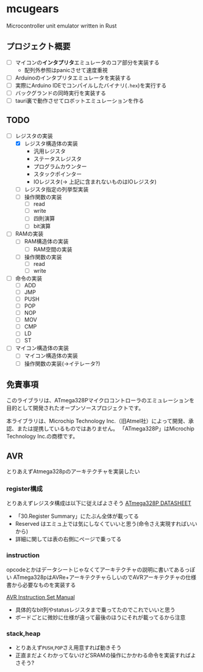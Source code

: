 # mcugears

Microcontroller unit emulator written in Rust

## プロジェクト概要

- [ ] マイコンの**インタプリタ**エミュレータのコア部分を実装する
  - 配列外参照はpanicさせて速度重視
- [ ] Arduinoのインタプリタエミュレータを実装する
- [ ] 実際にArduino IDEでコンパイルしたバイナリ(`.hex`)を実行する
- [ ] バックグランドの同時実行を実装する
- [ ] tauri裏で動作させてロボットエミュレーションを作る

## TODO

- [ ] レジスタの実装
  - [x] レジスタ構造体の実装
    - 汎用レジスタ
    - ステータスレジスタ
    - プログラムカウンター
    - スタックポインター
    - IOレジスタ(→ 上記に含まれないものはIOレジスタ)
  - [ ] レジスタ指定の列挙型実装
  - [ ] 操作関数の実装
    - [ ] read
    - [ ] write
    - [ ] 四則演算
    - [ ] bit演算
- [ ] RAMの実装
  - [ ] RAM構造体の実装
    - [ ] RAM空間の実装
  - [ ] 操作関数の実装
    - [ ] read
    - [ ] write
- [ ] 命令の実装
  - [ ] ADD
  - [ ] JMP
  - [ ] PUSH
  - [ ] POP
  - [ ] NOP
  - [ ] MOV
  - [ ] CMP
  - [ ] LD
  - [ ] ST
- [ ] マイコン構造体の実装
  - [ ] マイコン構造体の実装
  - [ ] 操作関数の実装(→イテレータ?)

## 免責事項

このライブラリは、ATmega328Pマイクロコントローラのエミュレーションを目的として開発されたオープンソースプロジェクトです。

本ライブラリは、Microchip Technology Inc.（旧Atmel社）によって開発、承認、または提携しているものではありません。
「ATmega328P」はMicrochip Technology Inc.の商標です。

## AVR

とりあえずAtmega328pのアーキテクチャを実装したい

### register構成

とりあえずレジスタ構成は以下に従えばよさそう
[ATmega328P DATASHEET](https://ww1.microchip.com/downloads/en/DeviceDoc/Atmel-7810-Automotive-Microcontrollers-ATmega328P_Datasheet.pdf)

- 「30.Register Summary」にたぶん全体が載ってる
- Reserved はエミュ上では気にしなくていいと思う(命令さえ実現すればいいから)
- 詳細に関しては表の右側にページで乗ってる

### instruction

opcodeとかはデータシートじゃなくてアーキテクチャの説明に書いてあるっぽい
ATmega328pはAVRe+アーキテクチャらしいのでAVRアーキテクチャの仕様書から必要なものを実装する

[AVR Instruction Set Manual](https://ww1.microchip.com/downloads/aemDocuments/documents/MCU08/ProductDocuments/ReferenceManuals/AVR-InstructionSet-Manual-DS40002198.pdf)

- 具体的なbit列やstatusレジスタまで乗ってたのでこれでいいと思う
- ボードごとに微妙に仕様が違って最後のほうにそれが載ってるから注意

### stack,heap

- とりあえず`PUSH`,`POP`さえ用意すれば動きそう
- 正直まだよくわかってないけどSRAMの操作にかかわる命令を実装すればよさそう?
